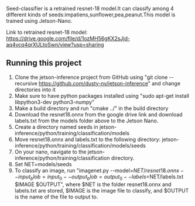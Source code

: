 Seed-classifier is a retrained resnet-18 model.It can classify among 4 different kinds of seeds:impatiens,sunflower,pea,peanut.This model is trained using Jetson-Nano.

Link to retrained resnet-18 model:
https://drive.google.com/file/d/1ozMH56gKX2sJjd-aq4vcq4qrXULtoSwn/view?usp=sharing

## Running this project
1. Clone the jetson-inference project from GitHub using "git clone --recursive https://github.com/dusty-nv/jetson-inference" and change directories into it
2. Make sure to have python packages installed using "sudo apt-get install libpython3-dev python3-numpy"
3. Make a build directory and run "cmake ../" in the build directory
4. Download the resnet18.onnx from the google drive link and download labels.txt from the models folder above to the Jetson Nano.
5. Create a directory named seeds in jetson-inference/python/training/classification/models
6. Move resnet18.onnx and labels.txt to the following directory: jetson-inference/python/training/classification/models/seeds
7. On your nano, navigate to the jetson-inference/python/training/classification directory.
8. Set NET=models/seeds
9. To classify an image, run "imagenet.py --model=$NET/resnet18.onnx --input_blob=input_0 --output_blob=output_0 --labels=$NET/labels.txt $IMAGE $OUTPUT", where $NET is the folder resnet18.onnx and labels.txt are stored, $IMAGE is the image file to classify, and $OUTPUT is the name of the file to output to.
